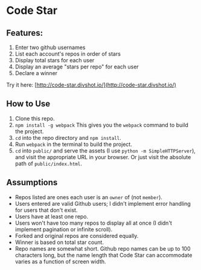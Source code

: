 # Code Star

## Features:

1. Enter two github usernames
2. List each account's repos in order of stars
3. Display total stars for each user
4. Display an average "stars per repo" for each user
5. Declare a winner

Try it here: [http://code-star.divshot.io/](http://code-star.divshot.io/)

## How to Use
1. Clone this repo.
2. `npm install -g webpack` This gives you the `webpack` command to build the project.
3. `cd` into the repo directory and `npm install`.
4. Run `webpack` in the terminal to build the project.
5. `cd` into `public/` and serve the assets (I use `python -m SimpleHTTPServer`), and visit the appropriate URL in your browser. Or just visit the absolute path of `public/index.html`.

## Assumptions
- Repos listed are ones each user is an `owner` of (not `member`).
- Users entered are valid Github users; I didn't implement error handling for users that don't exist.
- Users have at least one repo.
- Users won't have too many repos to display all at once (I didn't implement pagination or infinite scroll).
- Forked and original repos are considered equally.
- Winner is based on total star count.
- Repo names are somewhat short. Github repo names can be up to 100 characters long, but the name length that Code Star can accommodate varies as a function of screen width.
